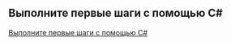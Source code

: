 ## Выполните первые шаги с помощью C#
[Выполните первые шаги с помощью C#](https://docs.microsoft.com/ru-ru/learn/paths/csharp-first-steps/)  